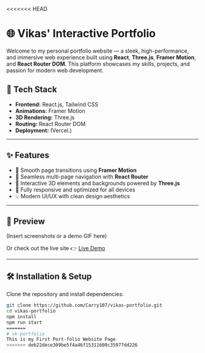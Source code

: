 <<<<<<< HEAD
# 🌐 Vikas' Interactive Portfolio

Welcome to my personal portfolio website — a sleek, high-performance, and immersive web experience built using **React**, **Three.js**, **Framer Motion**, and **React Router DOM**. This platform showcases my skills, projects, and passion for modern web development.

## 🚀 Tech Stack

- **Frontend:** React.js, Tailwind CSS
- **Animations:** Framer Motion
- **3D Rendering:** Three.js
- **Routing:** React Router DOM
- **Deployment:** (Vercel.)

---

## ✨ Features

- 🔁 Smooth page transitions using **Framer Motion**
- 🧭 Seamless multi-page navigation with **React Router**
- 🌌 Interactive 3D elements and backgrounds powered by **Three.js**
- 📱 Fully responsive and optimized for all devices
- 💡 Modern UI/UX with clean design aesthetics

---

## 📸 Preview

(Insert screenshots or a demo GIF here)

Or check out the live site 👉 [Live Demo](#)

---

## 🛠️ Installation & Setup

Clone the repository and install dependencies:

```bash
git clone https://github.com/Carry107/vikas-portfolio.git
cd vikas-portfolio
npm install
npm run start
=======
# vk-portfolio
This is my First Port-folio Website Page
>>>>>>> deb22dece309be5f4a46f15311600c35977dd226
